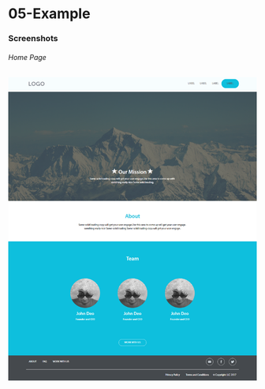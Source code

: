 # 05-Example


### Screenshots
###### Home Page

![Home Page](https://github.com/anitaaziz/psd-to-html-examples/blob/master/05-Example/screenshot-main.png)






